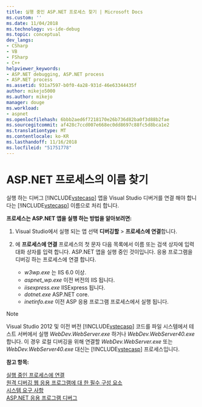 ```yaml
---
title: 실행 중인 ASP.NET 프로세스 찾기 | Microsoft Docs
ms.custom: ''
ms.date: 11/04/2018
ms.technology: vs-ide-debug
ms.topic: conceptual
dev_langs:
- CSharp
- VB
- FSharp
- C++
helpviewer_keywords:
- ASP.NET debugging, ASP.NET process
- ASP.NET process
ms.assetid: 931a7597-b0f0-4a28-931d-46e63344435f
author: mikejo5000
ms.author: mikejo
manager: douge
ms.workload:
- aspnet
ms.openlocfilehash: 6bbb2aed6f7218170e26b736d82ba0f3d88b2fae
ms.sourcegitcommit: af428c7ccd007e668ec0dd8697c88fc5d8bca1e2
ms.translationtype: MT
ms.contentlocale: ko-KR
ms.lasthandoff: 11/16/2018
ms.locfileid: "51751778"
---
```

# <a name="find-the-name-of-the-aspnet-process"></a>ASP.NET 프로세스의 이름 찾기

실행 하는 디버그 [!INCLUDE[vstecasp](../code-quality/includes/vstecasp_md.md)] 앱을 Visual Studio 디버거를 연결 해야 합니다는 [!INCLUDE[vstecasp](../code-quality/includes/vstecasp_md.md)] 이름으로 처리 합니다.

**프로세스는 ASP.NET 앱을 실행 하는 방법을 알아보려면:**

1. Visual Studio에서 실행 되는 앱 선택 **디버깅할** > **프로세스에 연결**합니다. 
   
1. 에 **프로세스에 연결** 프로세스의 첫 문자 다음 목록에서 이름 또는 검색 상자에 입력 대화 상자를 입력 합니다. ASP.NET 앱을 실행 중인 것이입니다. 응용 프로그램을 디버깅 하는 프로세스에 연결 합니다. 
   
    - *w3wp.exe* 는 IIS 6.0 이상. 
    - *aspnet_wp.exe* 이전 버전의 IIS 됩니다.
    - *iisexpress.exe* IISExpress 됩니다.
    - *dotnet.exe* ASP.NET core.
    - *inetinfo.exe* 이전 ASP 응용 프로그램 프로세스에서 실행 됩니다. 

>[!NOTE]
>Visual Studio 2012 및 이전 버전 [!INCLUDE[vstecasp](../code-quality/includes/vstecasp_md.md)] 코드를 파일 시스템에서 테스트 서버에서 실행 *WebDev.WebServer.exe* 하거나 *WebDev.WebServer40.exe*합니다. 이 경우 로컬 디버깅을 위해 연결할 *WebDev.WebServer.exe* 또는 *WebDev.WebServer40.exe* 대신는 [!INCLUDE[vstecasp](../code-quality/includes/vstecasp_md.md)] 프로세스입니다. 

**참고 항목:**

 [실행 중인 프로세스에 연결](../debugger/attach-to-running-processes-with-the-visual-studio-debugger.md)  
 [원격 디버깅 웹 응용 프로그램에 대 한 필수 구성 요소](../debugger/prerequistes-for-remote-debugging-web-applications.md)   
 [시스템 요구 사항](../debugger/aspnet-debugging-system-requirements.md)   
 [ASP.NET 응용 프로그램 디버그](../debugger/how-to-enable-debugging-for-aspnet-applications.md)